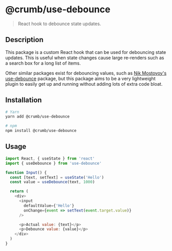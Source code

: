 # @crumb/use-debounce

> React hook to debounce state updates.

## Description

This package is a custom React hook that can be used for debouncing state updates. This is useful when state changes cause large re-renders such as a search box for a long list of items.

Other similar packages exist for debouncing values, such as [Nik Mostovoy's use-debounce][use-debounce] package, but this package aims to be a very lightweight plugin to easily get up and running without adding lots of extra code bloat.

## Installation

```sh
# Yarn
yarn add @crumb/use-debounce

# npm
npm install @crumb/use-debounce
```

## Usage

```js
import React, { useState } from 'react'
import { useDebounce } from 'use-debounce'

function Input() {
  const [text, setText] = useState('Hello')
  const value = useDebounce(text, 1000)

  return (
    <div>
      <input
        defaultValue={'Hello'}
        onChange={event => setText(event.target.value)}
      />

      <p>Actual value: {text}</p>
      <p>Debounce value: {value}</p>
    </div>
  )
}
```

[use-debounce]: https://github.com/xnimorz/use-debounce
